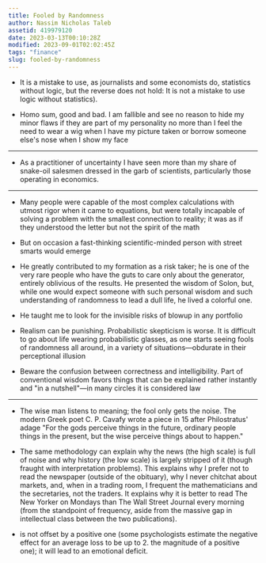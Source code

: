 ```yaml
---
title: Fooled by Randomness
author: Nassim Nicholas Taleb
assetid: 419979120
date: 2023-03-13T00:10:28Z
modified: 2023-09-01T02:02:45Z
tags: "finance"
slug: fooled-by-randomness
---
```


*  It is a mistake to use, as journalists and some economists do, statistics without logic, but the reverse does not hold: It is not a mistake to use logic without statistics).

*  Homo sum, good and bad. I am fallible and see no reason to hide my minor flaws if they are part of my personality no more than I feel the need to wear a wig when I have my picture taken or borrow someone else's nose when I show my face

---

*  As a practitioner of uncertainty I have seen more than my share of snake-oil salesmen dressed in the garb of scientists, particularly those operating in economics.

---

*  Many people were capable of the most complex calculations with utmost rigor when it came to equations, but were totally incapable of solving a problem with the smallest connection to reality; it was as if they understood the letter but not the spirit of the math

*  But on occasion a fast-thinking scientific-minded person with street smarts would emerge

*  He greatly contributed to my formation as a risk taker; he is one of the very rare people who have the guts to care only about the generator, entirely oblivious of the results. He presented the wisdom of Solon, but, while one would expect someone with such personal wisdom and such understanding of randomness to lead a dull life, he lived a colorful one.

*  He taught me to look for the invisible risks of blowup in any portfolio

*  Realism can be punishing. Probabilistic skepticism is worse. It is difficult to go about life wearing probabilistic glasses, as one starts seeing fools of randomness all around, in a variety of situations—obdurate in their perceptional illusion

*  Beware the confusion between correctness and intelligibility. Part of conventional wisdom favors things that can be explained rather instantly and "in a nutshell"—in many circles it is considered law

---

*  The wise man listens to meaning; the fool only gets the noise. The modern Greek poet C. P. Cavafy wrote a piece in 15 after Philostratus' adage "For the gods perceive things in the future, ordinary people things in the present, but the wise perceive things about to happen."

*  The same methodology can explain why the news (the high scale) is full of noise and why history (the low scale) is largely stripped of it (though fraught with interpretation problems). This explains why I prefer not to read the newspaper (outside of the obituary), why I never chitchat about markets, and, when in a trading room, I frequent the mathematicians and the secretaries, not the traders. It explains why it is better to read The New Yorker on Mondays than The Wall Street Journal every morning (from the standpoint of frequency, aside from the massive gap in intellectual class between the two publications).

*  is not offset by a positive one (some psychologists estimate the negative effect for an average loss to be up to 2. the magnitude of a positive one); it will lead to an emotional deficit.

